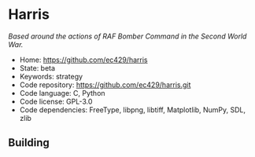 # Harris

_Based around the actions of RAF Bomber Command in the Second World War._

- Home: https://github.com/ec429/harris
- State: beta
- Keywords: strategy
- Code repository: https://github.com/ec429/harris.git
- Code language: C, Python
- Code license: GPL-3.0
- Code dependencies: FreeType, libpng, libtiff, Matplotlib, NumPy, SDL, zlib

## Building
